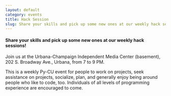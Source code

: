 ```yaml
---
layout: default
category: events
title: Hack Session
slug: Share your skills and pick up some new ones at our weekly hack sessions!
---
```


#### Share your skills and pick up some new ones at our weekly hack sessions!
Join us at the Urbana-Champaign Independent Media Center (basement), 202 S. Broadway Ave.,
Urbana, from 7 to 9 PM. 

This is a weekly Py-CU event for people to work on projects, seek assistance on
projects, socialize, plan, and generally enjoy being around people who like to
code, too. Individuals of all levels of programming experience are encouraged
to come. 
